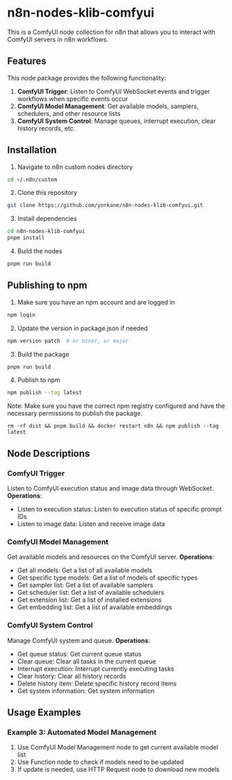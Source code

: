 # n8n-nodes-klib-comfyui

This is a ComfyUI node collection for n8n that allows you to interact with ComfyUI servers in n8n workflows.

## Features

This node package provides the following functionality:

1. **ComfyUI Trigger**: Listen to ComfyUI WebSocket events and trigger workflows when specific events occur
4. **ComfyUI Model Management**: Get available models, samplers, schedulers, and other resource lists
7. **ComfyUI System Control**: Manage queues, interrupt execution, clear history records, etc.

## Installation

1. Navigate to n8n custom nodes directory
```bash
cd ~/.n8n/custom
```

2. Clone this repository
```bash
git clone https://github.com/yorkane/n8n-nodes-klib-comfyui.git
```

3. Install dependencies
```bash
cd n8n-nodes-klib-comfyui
pnpm install
```

4. Build the nodes
```bash
pnpm run build
```

## Publishing to npm

1. Make sure you have an npm account and are logged in
```bash
npm login
```

2. Update the version in package.json if needed
```bash
npm version patch  # or minor, or major
```

3. Build the package
```bash
pnpm run build
```

4. Publish to npm
```bash
npm publish --tag latest
```

Note: Make sure you have the correct npm registry configured and have the necessary permissions to publish the package.

```
rm -rf dist && pnpm build && docker restart n8n && npm publish --tag latest
```
## Node Descriptions

### ComfyUI Trigger

Listen to ComfyUI execution status and image data through WebSocket.
**Operations**:
- Listen to execution status: Listen to execution status of specific prompt IDs
- Listen to image data: Listen and receive image data

### ComfyUI Model Management

Get available models and resources on the ComfyUI server.
**Operations**:
- Get all models: Get a list of all available models
- Get specific type models: Get a list of models of specific types
- Get sampler list: Get a list of available samplers
- Get scheduler list: Get a list of available schedulers
- Get extension list: Get a list of installed extensions
- Get embedding list: Get a list of available embeddings

### ComfyUI System Control

Manage ComfyUI system and queue.
**Operations**:
- Get queue status: Get current queue status
- Clear queue: Clear all tasks in the current queue
- Interrupt execution: Interrupt currently executing tasks
- Clear history: Clear all history records
- Delete history item: Delete specific history record items
- Get system information: Get system information

## Usage Examples

### Example 3: Automated Model Management

1. Use ComfyUI Model Management node to get current available model list
2. Use Function node to check if models need to be updated
3. If update is needed, use HTTP Request node to download new models
